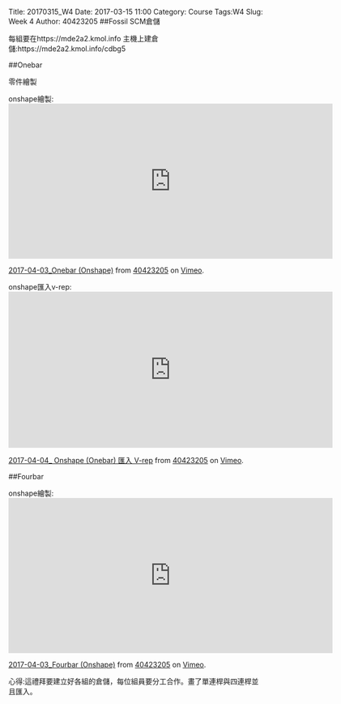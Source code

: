 Title: 20170315_W4
Date: 2017-03-15 11:00
Category: Course
Tags:W4
Slug: Week 4
Author: 40423205
##Fossil SCM倉儲
<p>每組要在https://mde2a2.kmol.info 主機上建倉儲:https://mde2a2.kmol.info/cdbg5

##Onebar
<p>零件繪製<p>
<p>onshape繪製: <iframe src="https://player.vimeo.com/video/211343657" width="640" height="306" frameborder="0" webkitallowfullscreen mozallowfullscreen allowfullscreen></iframe>
<p><a href="https://vimeo.com/211343657">2017-04-03_Onebar (Onshape)</a> from <a href="https://vimeo.com/user63868127">40423205</a> on <a href="https://vimeo.com">Vimeo</a>.</p>
<p>onshape匯入v-rep: <iframe src="https://player.vimeo.com/video/211506262" width="640" height="308" frameborder="0" webkitallowfullscreen mozallowfullscreen allowfullscreen></iframe>
<p><a href="https://vimeo.com/211506262">2017-04-04_ Onshape (Onebar) 匯入 V-rep</a> from <a href="https://vimeo.com/user63868127">40423205</a> on <a href="https://vimeo.com">Vimeo</a>.</p>
##Fourbar
<p>onshape繪製: <iframe src="https://player.vimeo.com/video/211318807" width="640" height="306" frameborder="0" webkitallowfullscreen mozallowfullscreen allowfullscreen></iframe>
<p><a href="https://vimeo.com/211318807">2017-04-03_Fourbar (Onshape)</a> from <a href="https://vimeo.com/user63868127">40423205</a> on <a href="https://vimeo.com">Vimeo</a>.</p>

<p>心得:這禮拜要建立好各組的倉儲，每位組員要分工合作。畫了單連桿與四連桿並且匯入。